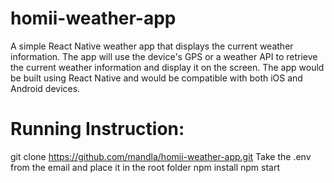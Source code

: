 # homii-weather-app
A simple React Native weather app that displays the current weather information. The app will use the device's GPS or a weather API to retrieve the current weather information and display it on the screen. The app would be built using React Native and would be compatible with both iOS and Android devices.

# Running Instruction:
git clone https://github.com/mandla/homii-weather-app.git
Take the .env from the email and place it in the root folder
npm install
npm start

